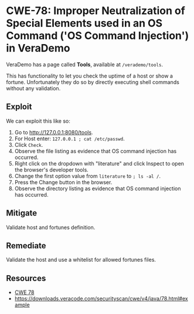 # CWE-78: Improper Neutralization of Special Elements used in an OS Command ('OS Command Injection') in VeraDemo

VeraDemo has a page called **Tools**, available at `/verademo/tools`.

This has functionality to let you check the uptime of a host or show a fortune.
Unfortunately they do so by directly executing shell commands without any validation.

## Exploit

We can exploit this like so:

1. Go to http://127.0.0.1:8080/tools.
2. For Host enter: `127.0.0.1 ; cat /etc/passwd`.
3. Click `Check`.
4. Observe the file listing as evidence that OS command injection has occurred.
5. Right click on the dropdown with "literature" and click Inspect to open the browser's developer tools.
6. Change the first option value from `literature` to `; ls -al /`.
7. Press the Change button in the browser.
8. Observe the directory listing as evidence that OS command injection has occurred.

## Mitigate

Validate host and fortunes definition.

## Remediate

Validate the host and use a whitelist for allowed fortunes files.

## Resources

- [CWE 78](https://cwe.mitre.org/data/definitions/78.html)
- https://downloads.veracode.com/securityscan/cwe/v4/java/78.html#example
